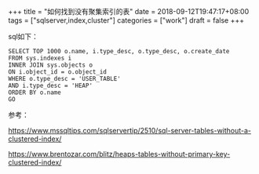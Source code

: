 +++
title = "如何找到没有聚集索引的表"
date = 2018-09-12T19:47:17+08:00
tags = ["sqlserver,index,cluster"]
categories = ["work"]
draft = false
+++

sql如下：

    SELECT TOP 1000 o.name, i.type_desc, o.type_desc, o.create_date
    FROM sys.indexes i
    INNER JOIN sys.objects o
    ON i.object_id = o.object_id
    WHERE o.type_desc = 'USER_TABLE'
    AND i.type_desc = 'HEAP'
    ORDER BY o.name
    GO

参考：

https://www.mssqltips.com/sqlservertip/2510/sql-server-tables-without-a-clustered-index/

https://www.brentozar.com/blitz/heaps-tables-without-primary-key-clustered-index/